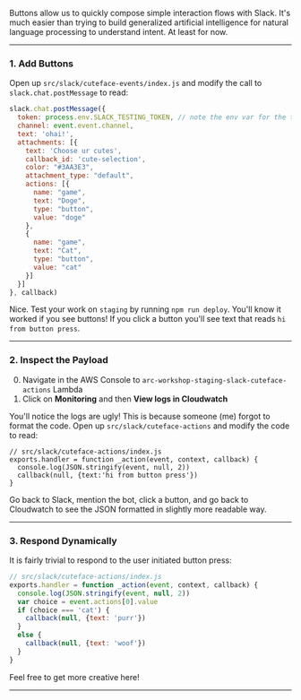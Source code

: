 Buttons allow us to quickly compose simple interaction flows with Slack. It's much easier than trying to build generalized artificial intelligence for natural language processing to understand intent. At least for now.

---
### 1. Add Buttons

Open up `src/slack/cuteface-events/index.js` and modify the call to `slack.chat.postMessage` to read:

```javascript
slack.chat.postMessage({
  token: process.env.SLACK_TESTING_TOKEN, // note the env var for the token      
  channel: event.event.channel,  
  text: 'ohai!',
  attachments: [{
    text: 'Choose ur cutes',
    callback_id: 'cute-selection',
    color: "#3AA3E3",
    attachment_type: "default",
    actions: [{
      name: "game",
      text: "Doge",
      type: "button",
      value: "doge"
    },
    {
      name: "game",
      text: "Cat",
      type: "button",
      value: "cat"
    }]
  }]
}, callback)
```          

Nice. Test your work on `staging` by running `npm run deploy`. You'll know it worked if you see buttons! If you click a button you'll see text that reads `hi from button press`.

---
### 2. Inspect the Payload

0. Navigate in the AWS Console to `arc-workshop-staging-slack-cuteface-actions` Lambda
1. Click on **Monitoring** and then **View logs in Cloudwatch**

You'll notice the logs are ugly! This is because someone (me) forgot to format the code. Open up `src/slack/cuteface-actions` and modify the code to read:

```javacript
// src/slack/cuteface-actions/index.js
exports.handler = function _action(event, context, callback) {
  console.log(JSON.stringify(event, null, 2))
  callback(null, {text:'hi from button press'})
}
```

Go back to Slack, mention the bot, click a button, and go back to Cloudwatch to see the JSON formatted in slightly more readable way.

---
### 3. Respond Dynamically

It is fairly trivial to respond to the user initiated button press:

```javascript
// src/slack/cuteface-actions/index.js
exports.handler = function _action(event, context, callback) {
  console.log(JSON.stringify(event, null, 2))
  var choice = event.actions[0].value
  if (choice === 'cat') {
    callback(null, {text: 'purr'})
  }
  else {
    callback(null, {text: 'woof'})
  }
}
```

Feel free to get more creative here!

---

